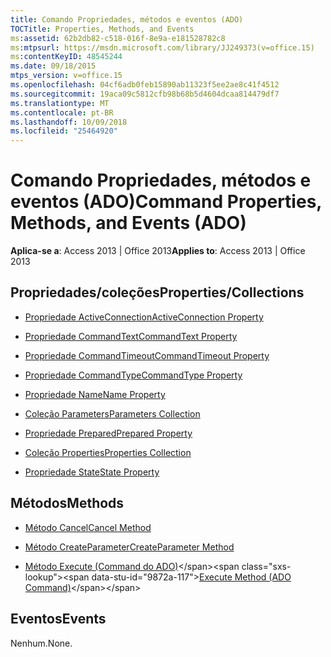 ```yaml
---
title: Comando Propriedades, métodos e eventos (ADO)
TOCTitle: Properties, Methods, and Events
ms:assetid: 62b2db82-c518-016f-8e9a-e181528782c8
ms:mtpsurl: https://msdn.microsoft.com/library/JJ249373(v=office.15)
ms:contentKeyID: 48545244
ms.date: 09/18/2015
mtps_version: v=office.15
ms.openlocfilehash: 04cf6adb0feb15890ab11323f5ee2ae8c41f4512
ms.sourcegitcommit: 19aca09c5812cfb98b68b5d4604dcaa814479df7
ms.translationtype: MT
ms.contentlocale: pt-BR
ms.lasthandoff: 10/09/2018
ms.locfileid: "25464920"
---
```

# <a name="command-properties-methods-and-events-ado"></a><span data-ttu-id="9872a-102">Comando Propriedades, métodos e eventos (ADO)</span><span class="sxs-lookup"><span data-stu-id="9872a-102">Command Properties, Methods, and Events (ADO)</span></span>


<span data-ttu-id="9872a-103">**Aplica-se a**: Access 2013 | Office 2013</span><span class="sxs-lookup"><span data-stu-id="9872a-103">**Applies to**: Access 2013 | Office 2013</span></span>

## <a name="propertiescollections"></a><span data-ttu-id="9872a-104">Propriedades/coleções</span><span class="sxs-lookup"><span data-stu-id="9872a-104">Properties/Collections</span></span>

- [<span data-ttu-id="9872a-105">Propriedade ActiveConnection</span><span class="sxs-lookup"><span data-stu-id="9872a-105">ActiveConnection Property</span></span>](activeconnection-property-ado.md)

- [<span data-ttu-id="9872a-106">Propriedade CommandText</span><span class="sxs-lookup"><span data-stu-id="9872a-106">CommandText Property</span></span>](commandtext-property-ado.md)

- [<span data-ttu-id="9872a-107">Propriedade CommandTimeout</span><span class="sxs-lookup"><span data-stu-id="9872a-107">CommandTimeout Property</span></span>](commandtimeout-property-ado.md)

- [<span data-ttu-id="9872a-108">Propriedade CommandType</span><span class="sxs-lookup"><span data-stu-id="9872a-108">CommandType Property</span></span>](commandtype-property-ado.md)

- [<span data-ttu-id="9872a-109">Propriedade Name</span><span class="sxs-lookup"><span data-stu-id="9872a-109">Name Property</span></span>](name-property-ado.md)

- [<span data-ttu-id="9872a-110">Coleção Parameters</span><span class="sxs-lookup"><span data-stu-id="9872a-110">Parameters Collection</span></span>](parameters-collection-ado.md)

- [<span data-ttu-id="9872a-111">Propriedade Prepared</span><span class="sxs-lookup"><span data-stu-id="9872a-111">Prepared Property</span></span>](prepared-property-ado.md)

- [<span data-ttu-id="9872a-112">Coleção Properties</span><span class="sxs-lookup"><span data-stu-id="9872a-112">Properties Collection</span></span>](properties-collection-ado.md)

- [<span data-ttu-id="9872a-113">Propriedade State</span><span class="sxs-lookup"><span data-stu-id="9872a-113">State Property</span></span>](state-property-ado.md)

## <a name="methods"></a><span data-ttu-id="9872a-114">Métodos</span><span class="sxs-lookup"><span data-stu-id="9872a-114">Methods</span></span>

- [<span data-ttu-id="9872a-115">Método Cancel</span><span class="sxs-lookup"><span data-stu-id="9872a-115">Cancel Method</span></span>](cancel-method-ado.md)

- [<span data-ttu-id="9872a-116">Método CreateParameter</span><span class="sxs-lookup"><span data-stu-id="9872a-116">CreateParameter Method</span></span>](createparameter-method-ado.md)

- <span data-ttu-id="9872a-117">[Método Execute (Command do ADO)](https://msdn.microsoft.com/library/jj248785\(v=office.15\))</span><span class="sxs-lookup"><span data-stu-id="9872a-117">[Execute Method (ADO Command)](https://msdn.microsoft.com/library/jj248785\(v=office.15\))</span></span>

## <a name="events"></a><span data-ttu-id="9872a-118">Eventos</span><span class="sxs-lookup"><span data-stu-id="9872a-118">Events</span></span>

<span data-ttu-id="9872a-119">Nenhum.</span><span class="sxs-lookup"><span data-stu-id="9872a-119">None.</span></span>

